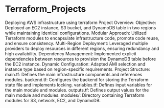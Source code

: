 # Terraform_Projects
Deploying AWS infrastructure using terraform
Project Overview:
Objective: Deployed an EC2 instance, S3 bucket, and DynamoDB table in two regions while maintaining identical configurations.
Modular Approach: Utilized Terraform modules to encapsulate infrastructure code, promote code reuse, and ensure consistency.
Multi-Region Deployment: Leveraged multiple providers to deploy resources in different regions, ensuring redundancy and high availability.
Dependency Management: Implemented explicit dependencies between resources to provision the DynamoDB table before the EC2 instance.
Dynamic Configuration: Adapted AMI selection and instance type based on region-specific requirements.
Project Structure:
main.tf: Defines the main infrastructure components and references modules.
backend.tf: Configures the backend for storing the Terraform state file and implements locking.
variables.tf: Defines input variables for the main module and modules.
outputs.tf: Defines output values for the main module and modules.
modules/: Directory containing Terraform modules for S3, network, EC2, and DynamoDB.
